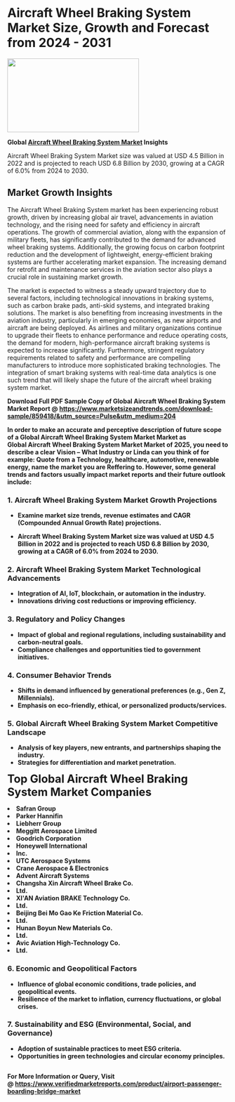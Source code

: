 <H1>Aircraft Wheel Braking System Market Size, Growth and Forecast from 2024 - 2031</H1><img class="aligncenter size-medium wp-image-584254" src="https://thirdeyenews.in/wp-content/uploads/2024/09/Global-Market-Research-300x168.jpeg" alt="" width="300" height="168" /><p><strong>Global&nbsp;<a href="https://www.marketsizeandtrends.com/download-sample/859418/&amp;utm_source=Pulse&amp;utm_medium=204">Aircraft Wheel Braking System Market</a> Insights</strong></p><p>Aircraft Wheel Braking System Market size was valued at USD 4.5 Billion in 2022 and is projected to reach USD 6.8 Billion by 2030, growing at a CAGR of 6.0% from 2024 to 2030.</p><p><h2>Market Growth Insights</h2> <p>The Aircraft Wheel Braking System market has been experiencing robust growth, driven by increasing global air travel, advancements in aviation technology, and the rising need for safety and efficiency in aircraft operations. The growth of commercial aviation, along with the expansion of military fleets, has significantly contributed to the demand for advanced wheel braking systems. Additionally, the growing focus on carbon footprint reduction and the development of lightweight, energy-efficient braking systems are further accelerating market expansion. The increasing demand for retrofit and maintenance services in the aviation sector also plays a crucial role in sustaining market growth.</p> <p><strong></strong></p> <p>The market is expected to witness a steady upward trajectory due to several factors, including technological innovations in braking systems, such as carbon brake pads, anti-skid systems, and integrated braking solutions. The market is also benefiting from increasing investments in the aviation industry, particularly in emerging economies, as new airports and aircraft are being deployed. As airlines and military organizations continue to upgrade their fleets to enhance performance and reduce operating costs, the demand for modern, high-performance aircraft braking systems is expected to increase significantly. Furthermore, stringent regulatory requirements related to safety and performance are compelling manufacturers to introduce more sophisticated braking technologies. The integration of smart braking systems with real-time data analytics is one such trend that will likely shape the future of the aircraft wheel braking system market. <p><strong></p><p><span class=""><strong>Download Full PDF Sample Copy of Global Aircraft Wheel Braking System Market Report</strong> @ <a href="https://www.marketsizeandtrends.com/download-sample/859418/&amp;utm_source=Pulse&amp;utm_medium=204" target="_blank">https://www.marketsizeandtrends.com/download-sample/859418/&amp;utm_source=Pulse&amp;utm_medium=204</a></span></p><p>In order to make an accurate and perceptive description of future scope of a Global&nbsp;Aircraft Wheel Braking System Market Market as Global&nbsp;Aircraft Wheel Braking System Market Market of 2025, you need to describe a clear Vision &ndash; What Industry or Linda can you think of for example: Quote from a Technology, healthcare, automotive, renewable energy, name the market you are Reffering to. However, some general trends and factors usually impact market reports and their future outlook include:</p><h3>1.&nbsp;<strong>Aircraft Wheel Braking System Market Growth Projections</strong></h3><ul><li>Examine market size trends, revenue estimates and CAGR (Compounded Annual Growth Rate) projections.</li><li><p>Aircraft Wheel Braking System Market size was valued at USD 4.5 Billion in 2022 and is projected to reach USD 6.8 Billion by 2030, growing at a CAGR of 6.0% from 2024 to 2030.</p></li></ul><h3>2.&nbsp;<strong>Aircraft Wheel Braking System Market Technological Advancements</strong></h3><ul><li>Integration of AI, IoT, blockchain, or automation in the industry.</li><li>Innovations driving cost reductions or improving efficiency.</li></ul><h3>3.&nbsp;<strong>Regulatory and Policy Changes</strong></h3><ul><li>Impact of global and regional regulations, including sustainability and carbon-neutral goals.</li><li>Compliance challenges and opportunities tied to government initiatives.</li></ul><h3>4.&nbsp;<strong>Consumer Behavior Trends</strong></h3><ul><li>Shifts in demand influenced by generational preferences (e.g., Gen Z, Millennials).</li><li>Emphasis on eco-friendly, ethical, or personalized products/services.</li></ul><h3>5.&nbsp;<strong>Global Aircraft Wheel Braking System Market Competitive Landscape</strong></h3><ul><li>Analysis of key players, new entrants, and partnerships shaping the industry.</li><li>Strategies for differentiation and market penetration.</li></ul><p data-pm-slice="1 1 []"><span style="color: inherit; font-family: inherit; font-size: 25px;">Top Global Aircraft Wheel Braking System Market Companies</span></p><div class="" data-test-id=""><p><li>Safran Group</li><li> Parker Hannifin</li><li> Liebherr Group</li><li> Meggitt Aerospace Limited</li><li> Goodrich Corporation</li><li> Honeywell International</li><li> Inc.</li><li> UTC Aerospace Systems</li><li> Crane Aerospace & Electronics</li><li> Advent Aircraft Systems</li><li> Changsha Xin Aircraft Wheel Brake Co.</li><li> Ltd.</li><li> XI'AN Aviation BRAKE Technology Co.</li><li> Ltd.</li><li> Beijing Bei Mo Gao Ke Friction Material Co.</li><li> Ltd.</li><li> Hunan Boyun New Materials Co.</li><li> Ltd.</li><li> Avic Aviation High-Technology Co.</li><li> Ltd.</li></p></div><h3>6.&nbsp;<strong>Economic and Geopolitical Factors</strong></h3><ul><li>Influence of global economic conditions, trade policies, and geopolitical events.</li><li>Resilience of the market to inflation, currency fluctuations, or global crises.</li></ul><h3>7.&nbsp;<strong>Sustainability and ESG (Environmental, Social, and Governance)</strong></h3><ul><li>Adoption of sustainable practices to meet ESG criteria.</li><li>Opportunities in green technologies and circular economy principles.</li></ul><h2><strong style="font-size: 14px;">For More Information or Query, Visit @&nbsp;</strong><a style="background-color: #ffffff; font-size: 14px;" href="https://www.marketsizeandtrends.com/report/aircraft-wheel-braking-system-market/" target="_blank">https://www.verifiedmarketreports.com/product/airport-passenger-boarding-bridge-market</a></h2>
